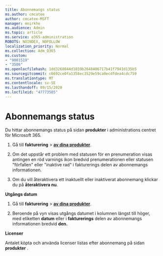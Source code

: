 ```yaml
---
title: Abonnemangs status
ms.author: cmcatee
author: cmcatee-MSFT
manager: mnirkhe
ms.audience: Admin
ms.topic: article
ms.service: o365-administration
ROBOTS: NOINDEX, NOFOLLOW
localization_priority: Normal
ms.collection: Adm_O365
ms.custom:
- "9001519"
- "3586"
ms.openlocfilehash: 1dd3268044d1859b2648486717b41f7941d135b5
ms.sourcegitcommit: c6692ce0fa1358ec3529e59ca0ecdfdea4cdc759
ms.translationtype: MT
ms.contentlocale: sv-SE
ms.lasthandoff: 09/15/2020
ms.locfileid: "47773505"
---
```

# <a name="subscription-status"></a>Abonnemangs status

Du hittar abonnemangs status på sidan **produkter** i administrations centret för Microsoft 365.

1. Gå till **fakturering**  >  **[av dina produkter](https://go.microsoft.com/fwlink/p/?linkid=842054)**.

2. Om det uppstår ett problem med statusen för en prenumeration visas antingen en röd varnings ikon bredvid prenumerationen eller statusen "förfallen" eller "inaktive rad" i fakturerings delen av abonnemangs informationen.

3. Om du vill återaktivera ett inaktuellt eller inaktiverat abonnemang klickar du på **återaktivera nu**.

**Utgångs datum**

1. Gå till **fakturering**  >  **[av dina produkter](https://go.microsoft.com/fwlink/p/?linkid=842054)**.

2. Beroende på vyn visas utgångs datumet i kolumnen längst till höger, med etiketten **datum** eller i **fakturerings** delen av abonnemangs informationen bredvid **den.**

**Licenser**

Antalet köpta och använda licenser listas efter abonnemang på sidan **produkter** .

